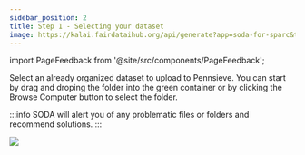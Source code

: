 ```yaml
---
sidebar_position: 2
title: Step 1 - Selecting your dataset
image: https://kalai.fairdataihub.org/api/generate?app=soda-for-sparc&title=Step%201%20-%20Getting%20started&description=Prepare%20Dataset&org=fairdataihub
---
```


import PageFeedback from '@site/src/components/PageFeedback';

Select an already organized dataset to upload to Pennsieve. You can start by drag and droping the folder into the green container or by clicking the Browse Computer button to select the folder.

:::info
SODA will alert you of any problematic files or folders and recommend solutions.
:::

![](/img/UploadData.png)

<PageFeedback />
